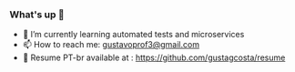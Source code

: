 ### What's up 👋

- 🌱 I’m currently learning automated tests and microservices
- 📫 How to reach me: gustavoprof3@gmail.com
- 📖 Resume PT-br available at : https://github.com/gustagcosta/resume 
